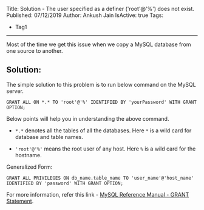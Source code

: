 Title: Solution - The user specified as a definer ('root'@'%') does not exist.
Published: 07/12/2019
Author: Ankush Jain
IsActive: true
Tags:
  - Tag1
---
Most of the time we get this issue when we copy a MySQL database from one source to another.

## Solution:

The simple solution to this problem is to run below command on the MySQL server.

`GRANT ALL ON *.* TO 'root'@'%' IDENTIFIED BY 'yourPassword' WITH GRANT OPTION;`

Below points will help you in understanding the above command.

*   `*.*` denotes all the tables of all the databases. Here `*` is a wild card for database and table names.

*   `'root'@'%'` means the root user of any host. Here `%` is a wild card for the hostname.



Generalized Form:

`GRANT ALL PRIVILEGES ON db_name.table_name TO 'user_name'@'host_name' IDENTIFIED BY 'password' WITH GRANT OPTION;`

For more information, refer this link - [MySQL Reference Manual - GRANT Statement](https://dev.mysql.com/doc/refman/5.5/en/grant.html).

                